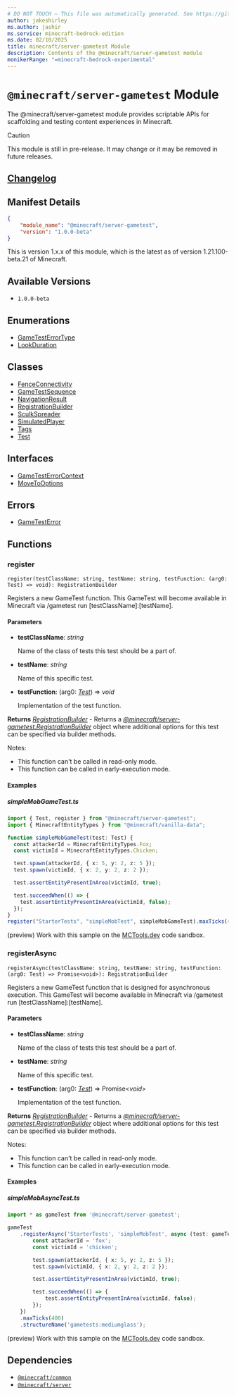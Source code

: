 ```yaml
---
# DO NOT TOUCH — This file was automatically generated. See https://github.com/mojang/minecraftapidocsgenerator to modify descriptions, examples, etc.
author: jakeshirley
ms.author: jashir
ms.service: minecraft-bedrock-edition
ms.date: 02/10/2025
title: minecraft/server-gametest Module
description: Contents of the @minecraft/server-gametest module
monikerRange: "=minecraft-bedrock-experimental"
---
```

# `@minecraft/server-gametest` Module

The @minecraft/server-gametest module provides scriptable APIs for scaffolding and testing content experiences in Minecraft.

> [!CAUTION]
> This module is still in pre-release.  It may change or it may be removed in future releases.

## [Changelog](changelog.md)

## Manifest Details
```json
{
    "module_name": "@minecraft/server-gametest",
    "version": "1.0.0-beta"
}
```
This is version 1.x.x of this module, which is the latest as of version 1.21.100-beta.21 of Minecraft.

## Available Versions
- `1.0.0-beta`

## Enumerations
- [GameTestErrorType](GameTestErrorType.md)
- [LookDuration](LookDuration.md)

## Classes
- [FenceConnectivity](FenceConnectivity.md)
- [GameTestSequence](GameTestSequence.md)
- [NavigationResult](NavigationResult.md)
- [RegistrationBuilder](RegistrationBuilder.md)
- [SculkSpreader](SculkSpreader.md)
- [SimulatedPlayer](SimulatedPlayer.md)
- [Tags](Tags.md)
- [Test](Test.md)

## Interfaces
- [GameTestErrorContext](GameTestErrorContext.md)
- [MoveToOptions](MoveToOptions.md)

## Errors
- [GameTestError](GameTestError.md)

## Functions

### **register**
`
register(testClassName: string, testName: string, testFunction: (arg0: Test) => void): RegistrationBuilder
`

Registers a new GameTest function. This GameTest will become available in Minecraft via /gametest run [testClassName]:[testName].

#### **Parameters**
- **testClassName**: *string*
  
  Name of the class of tests this test should be a part of.
- **testName**: *string*
  
  Name of this specific test.
- **testFunction**: (arg0: [*Test*](Test.md)) => *void*
  
  Implementation of the test function.

**Returns** [*RegistrationBuilder*](RegistrationBuilder.md) - Returns a [*@minecraft/server-gametest.RegistrationBuilder*](../../../scriptapi/minecraft/server-gametest/RegistrationBuilder.md) object where additional options for this test can be specified via builder methods.
  
Notes:
- This function can't be called in read-only mode.
- This function can be called in early-execution mode.

#### Examples

##### ***simpleMobGameTest.ts***

```typescript
import { Test, register } from "@minecraft/server-gametest";
import { MinecraftEntityTypes } from "@minecraft/vanilla-data";

function simpleMobGameTest(test: Test) {
  const attackerId = MinecraftEntityTypes.Fox;
  const victimId = MinecraftEntityTypes.Chicken;

  test.spawn(attackerId, { x: 5, y: 2, z: 5 });
  test.spawn(victimId, { x: 2, y: 2, z: 2 });

  test.assertEntityPresentInArea(victimId, true);

  test.succeedWhen(() => {
    test.assertEntityPresentInArea(victimId, false);
  });
}
register("StarterTests", "simpleMobTest", simpleMobGameTest).maxTicks(400).structureName("gametests:mediumglass");
```

(preview) Work with this sample on the [MCTools.dev](https://mctools.dev/?open=gp/simpleMobGameTest.ts) code sandbox.

### **registerAsync**
`
registerAsync(testClassName: string, testName: string, testFunction: (arg0: Test) => Promise<void>): RegistrationBuilder
`

Registers a new GameTest function that is designed for asynchronous execution. This GameTest will become available in Minecraft via /gametest run [testClassName]:[testName].

#### **Parameters**
- **testClassName**: *string*
  
  Name of the class of tests this test should be a part of.
- **testName**: *string*
  
  Name of this specific test.
- **testFunction**: (arg0: [*Test*](Test.md)) => Promise&lt;*void*&gt;
  
  Implementation of the test function.

**Returns** [*RegistrationBuilder*](RegistrationBuilder.md) - Returns a [*@minecraft/server-gametest.RegistrationBuilder*](../../../scriptapi/minecraft/server-gametest/RegistrationBuilder.md) object where additional options for this test can be specified via builder methods.
  
Notes:
- This function can't be called in read-only mode.
- This function can be called in early-execution mode.

#### Examples

##### ***simpleMobAsyncTest.ts***

```typescript
import * as gameTest from '@minecraft/server-gametest';

gameTest
    .registerAsync('StarterTests', 'simpleMobTest', async (test: gameTest.Test) => {
        const attackerId = 'fox';
        const victimId = 'chicken';

        test.spawn(attackerId, { x: 5, y: 2, z: 5 });
        test.spawn(victimId, { x: 2, y: 2, z: 2 });

        test.assertEntityPresentInArea(victimId, true);

        test.succeedWhen(() => {
            test.assertEntityPresentInArea(victimId, false);
        });
    })
    .maxTicks(400)
    .structureName('gametests:mediumglass');
```

(preview) Work with this sample on the [MCTools.dev](https://mctools.dev/?open=gp/simpleMobAsyncTest.ts) code sandbox.

## Dependencies
- [`@minecraft/common`](../../../scriptapi/minecraft/common/minecraft-common.md)
- [`@minecraft/server`](../../../scriptapi/minecraft/server/minecraft-server.md)
